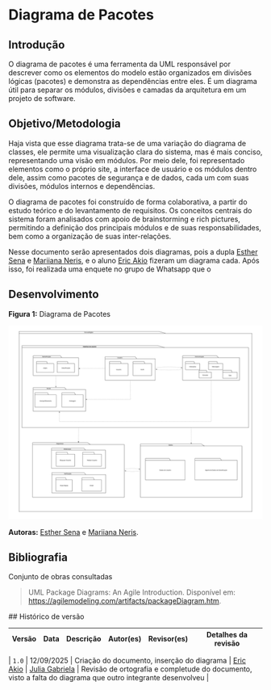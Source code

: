 # Diagrama de Pacotes

## Introdução

O diagrama de pacotes é uma ferramenta da UML responsável por descrever como os elementos do modelo estão organizados em divisões lógicas (pacotes) e demonstra as dependências entre eles. É um diagrama útil para separar os módulos, divisões e camadas da arquitetura em um projeto de software. 

## Objetivo/Metodologia

Haja vista que esse diagrama trata-se de uma variação do diagrama de classes, ele permite uma visualização clara do sistema, mas é mais conciso, representando uma visão em módulos. Por meio dele, foi representado elementos como o próprio site, a interface de usuário e os módulos dentro dele, assim como pacotes de segurança e de dados, cada um com suas divisões, módulos internos e dependências.

O diagrama de pacotes foi construído de forma colaborativa, a partir do estudo teórico e do levantamento de requisitos. Os conceitos centrais do sistema foram analisados com apoio de brainstorming e rich pictures, permitindo a definição dos principais módulos e de suas responsabilidades, bem como a organização de suas inter-relações. 

Nesse documento serão apresentados dois diagramas, pois a dupla [Esther Sena](https://github.com/esmsena) e [Mariiana Neris](https://github.com/Maryyscreuza), e o aluno [Eric Akio](https://github.com/eric-kingu) fizeram um diagrama cada. Após isso, foi realizada uma enquete no grupo de Whatsapp que o 

## Desenvolvimento

**Figura 1:** Diagrama de Pacotes

![Diagrama de pacotes do projeto](../../assets/Diagrama%20de%20Pacotes%20-%20Arq%20Soft-1.png)

**Autoras:** [Esther Sena](https://github.com/esmsena) e [Mariiana Neris](https://github.com/Maryyscreuza).

## Bibliografia

Conjunto de obras consultadas

> UML Package Diagrams: An Agile Introduction. Disponível em: <https://agilemodeling.com/artifacts/packageDiagram.htm>.

‌## Histórico de versão

| Versão | Data | Descrição | Autor(es) | Revisor(es) | Detalhes da revisão |
|--------|------|-----------|-----------|-------------|---------------------|

| `1.0`  | 12/09/2025 | Criação do documento, inserção do diagrama | [Eric Akio](https://github.com/eric-kingu) | [Julia Gabriela](https://github.com/JuliaGabP) | Revisão de ortografia e completude do documento, visto a falta do diagrama que outro integrante desenvolveu |
